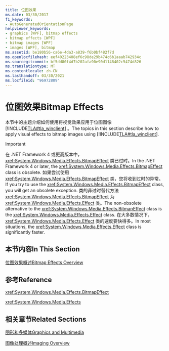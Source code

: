 ```yaml
---
title: 位图效果
ms.date: 03/30/2017
f1_keywords:
- AutoGeneratedOrientationPage
helpviewer_keywords:
- graphics [WPF], bitmap effects
- bitmap effects [WPF]
- bitmap images [WPF]
- images [WPF], bitmap
ms.assetid: be180b56-ca6e-4da3-a839-f6b0bf482f7d
ms.openlocfilehash: eef40223408ef6c98de29b474c6b1aaab742934c
ms.sourcegitcommit: bf5dd80f4d7b202afa90e90d1148402c5474d826
ms.translationtype: MT
ms.contentlocale: zh-CN
ms.lasthandoff: 03/30/2021
ms.locfileid: "96972809"
---
```

# <a name="bitmap-effects"></a><span data-ttu-id="37210-102">位图效果</span><span class="sxs-lookup"><span data-stu-id="37210-102">Bitmap Effects</span></span>
<span data-ttu-id="37210-103">本节中的主题介绍如何使用将视觉效果应用于位图图像 [!INCLUDE[TLA#tla_winclient](../../../includes/tlasharptla-winclient-md.md)] 。</span><span class="sxs-lookup"><span data-stu-id="37210-103">The topics in this section describe how to apply visual effects to bitmap images using [!INCLUDE[TLA#tla_winclient](../../../includes/tlasharptla-winclient-md.md)].</span></span>  
  
> [!IMPORTANT]
> <span data-ttu-id="37210-104">在 .NET Framework 4 或更高版本中， <xref:System.Windows.Media.Effects.BitmapEffect> 类已过时。</span><span class="sxs-lookup"><span data-stu-id="37210-104">In the .NET Framework 4 or later, the <xref:System.Windows.Media.Effects.BitmapEffect> class is obsolete.</span></span> <span data-ttu-id="37210-105">如果尝试使用 <xref:System.Windows.Media.Effects.BitmapEffect> 类，您将收到过时的异常。</span><span class="sxs-lookup"><span data-stu-id="37210-105">If you try to use the <xref:System.Windows.Media.Effects.BitmapEffect> class, you will get an obsolete exception.</span></span> <span data-ttu-id="37210-106">类的非过时替代方法 <xref:System.Windows.Media.Effects.BitmapEffect> 为 <xref:System.Windows.Media.Effects.Effect> 类。</span><span class="sxs-lookup"><span data-stu-id="37210-106">The non-obsolete alternative to the <xref:System.Windows.Media.Effects.BitmapEffect> class is the <xref:System.Windows.Media.Effects.Effect> class.</span></span> <span data-ttu-id="37210-107">在大多数情况下， <xref:System.Windows.Media.Effects.Effect> 类的速度要快得多。</span><span class="sxs-lookup"><span data-stu-id="37210-107">In most situations, the <xref:System.Windows.Media.Effects.Effect> class is significantly faster.</span></span>  
  
## <a name="in-this-section"></a><span data-ttu-id="37210-108">本节内容</span><span class="sxs-lookup"><span data-stu-id="37210-108">In This Section</span></span>  
 [<span data-ttu-id="37210-109">位图效果概述</span><span class="sxs-lookup"><span data-stu-id="37210-109">Bitmap Effects Overview</span></span>](bitmap-effects-overview.md)  
  
## <a name="reference"></a><span data-ttu-id="37210-110">参考</span><span class="sxs-lookup"><span data-stu-id="37210-110">Reference</span></span>  
 <xref:System.Windows.Media.Effects.BitmapEffect>  
  
 <xref:System.Windows.Media.Effects>  
  
## <a name="related-sections"></a><span data-ttu-id="37210-111">相关章节</span><span class="sxs-lookup"><span data-stu-id="37210-111">Related Sections</span></span>  
 [<span data-ttu-id="37210-112">图形和多媒体</span><span class="sxs-lookup"><span data-stu-id="37210-112">Graphics and Multimedia</span></span>](index.md)  
  
 [<span data-ttu-id="37210-113">图像处理概述</span><span class="sxs-lookup"><span data-stu-id="37210-113">Imaging Overview</span></span>](imaging-overview.md)
